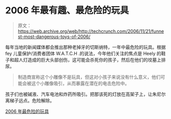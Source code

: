 # 2006 年最有趣、最危险的玩具

> 原文：<https://web.archive.org/web/http://techcrunch.com/2006/11/21/funnest-most-dangerous-toys-of-2006/>

每年当地的新闻媒体都会推出那种老掉牙的切斯纳特，一年中最危险的玩具。根据 fey 儿童保护/消费者团体 W.A.T.C.H .的说法，今年他们关注的焦点是 Heely 的鞋子和超人灯造成的巨大头部创伤，这可能会杀死你的孩子，然后在他们的坟墓上排尿。

> 制造商宣称这个小雕像不是玩具，但这对小孩子来说没有什么意义，他们可能会被这个小雕像吸引，从而暴露在潜在的电击危险中。

孩子们也被碱液、汽车电池和炸药所吸引。把那该死的灯放在高架子上，让朱尼尔离梯子远点。危险解除。

[2006 年最危险的玩具](https://web.archive.org/web/20150913132129/http://cbs4boston.com/slideshows/local_slideshow_324114115/view?slide=7)